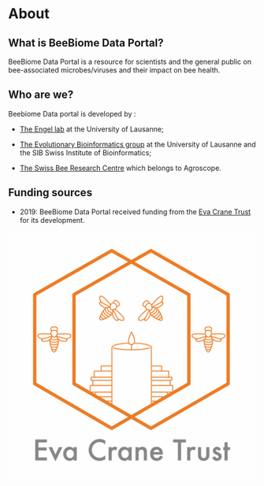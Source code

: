 # About

## What is BeeBiome Data Portal?

BeeBiome Data Portal is a resource for scientists and the general public on bee-associated microbes/viruses and their impact on bee health.

## Who are we?
Beebiome Data portal is developed by :

- [The Engel lab](https://engelbeelab.com/) at the University of Lausanne;

- [The Evolutionary Bioinformatics group](https://bioinfo.unil.ch/) at the University of Lausanne and the SIB Swiss Institute of Bioinformatics;  

- [The Swiss Bee Research Centre](https://www.agroscope.admin.ch/agroscope/en/home/topics/livestock/bees.html) which belongs to Agroscope.  

## Funding sources

* 2019: BeeBiome Data Portal received funding from the [Eva Crane Trust](https://www.evacranetrust.org/page/eva-crane) for its development.  

![Eva Crane logo](https://github.com/BeeBiome-consortium/beebiome-data-portal/raw/${GITHUB_BRANCH}/beebiome-docs/assets/eva_crane_logo.jpg)
